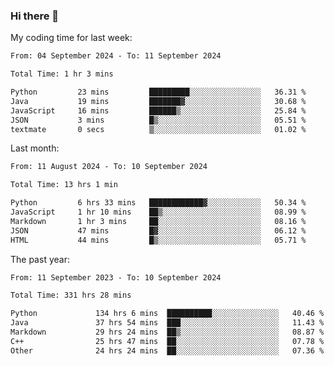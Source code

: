 ### Hi there 👋

My coding time for last week:

<!--START_SECTION:week-->

```txt
From: 04 September 2024 - To: 11 September 2024

Total Time: 1 hr 3 mins

Python         23 mins         █████████░░░░░░░░░░░░░░░░   36.31 %
Java           19 mins         ███████▓░░░░░░░░░░░░░░░░░   30.68 %
JavaScript     16 mins         ██████▒░░░░░░░░░░░░░░░░░░   25.84 %
JSON           3 mins          █▒░░░░░░░░░░░░░░░░░░░░░░░   05.51 %
textmate       0 secs          ▒░░░░░░░░░░░░░░░░░░░░░░░░   01.02 %
```

<!--END_SECTION:week-->

Last month:

<!--START_SECTION:month-->

```txt
From: 11 August 2024 - To: 10 September 2024

Total Time: 13 hrs 1 min

Python         6 hrs 33 mins   ████████████▓░░░░░░░░░░░░   50.34 %
JavaScript     1 hr 10 mins    ██▒░░░░░░░░░░░░░░░░░░░░░░   08.99 %
Markdown       1 hr 3 mins     ██░░░░░░░░░░░░░░░░░░░░░░░   08.16 %
JSON           47 mins         █▓░░░░░░░░░░░░░░░░░░░░░░░   06.12 %
HTML           44 mins         █▒░░░░░░░░░░░░░░░░░░░░░░░   05.71 %
```

<!--END_SECTION:month-->

The past year:

<!--START_SECTION:year-->

```txt
From: 11 September 2023 - To: 10 September 2024

Total Time: 331 hrs 28 mins

Python             134 hrs 6 mins  ██████████░░░░░░░░░░░░░░░   40.46 %
Java               37 hrs 54 mins  ███░░░░░░░░░░░░░░░░░░░░░░   11.43 %
Markdown           29 hrs 24 mins  ██▒░░░░░░░░░░░░░░░░░░░░░░   08.87 %
C++                25 hrs 47 mins  ██░░░░░░░░░░░░░░░░░░░░░░░   07.78 %
Other              24 hrs 24 mins  ██░░░░░░░░░░░░░░░░░░░░░░░   07.36 %
```

<!--END_SECTION:year-->
